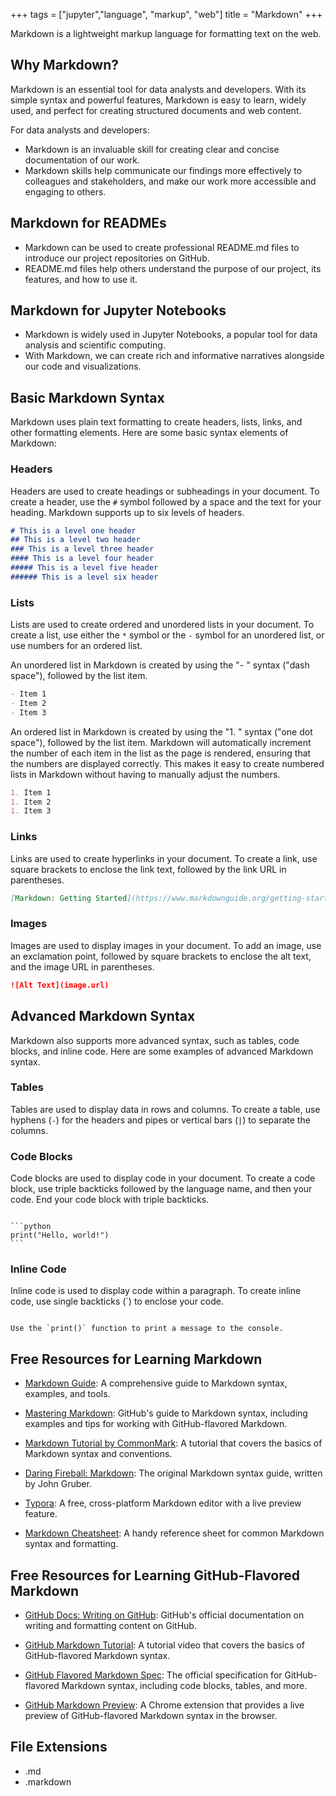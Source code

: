 +++
tags = ["jupyter","language", "markup", "web"]
title = "Markdown"
+++


Markdown is a lightweight markup language for formatting text on the web. 

## Why Markdown?

Markdown is an essential tool for data analysts and developers. 
With its simple syntax and powerful features, Markdown is easy to learn,
 widely used, 
 and perfect for creating structured documents and web content.

For data analysts and developers:

- Markdown is an invaluable skill for creating clear and concise documentation of our work. 
- Markdown skills help communicate our findings more effectively to colleagues and stakeholders, and make our work more accessible and engaging to others.

## Markdown for READMEs

- Markdown can be used to create professional README.md files to introduce our project repositories on GitHub. 
- README.md files help others understand the purpose of our project, its features, and how to use it.

## Markdown for Jupyter Notebooks

- Markdown is widely used in Jupyter Notebooks, a popular tool for data analysis and scientific computing. 
- With Markdown, we can create rich and informative narratives alongside our code and visualizations. 

## Basic Markdown Syntax

Markdown uses plain text formatting to create headers, lists, links, and other formatting elements. Here are some basic syntax elements of Markdown:

### Headers

Headers are used to create headings or subheadings in your document.
To create a header, use the `#` symbol followed by a space and the
text for your heading. Markdown supports up to six levels of headers.

```markdown
# This is a level one header
## This is a level two header
### This is a level three header
#### This is a level four header
##### This is a level five header
###### This is a level six header
```

### Lists

Lists are used to create ordered and unordered lists in your document.
To create a list, use either the `*` symbol or the `-` symbol
for an unordered list, or use numbers for an ordered list.

An unordered list in Markdown is created by using the "- " syntax 
("dash space"), followed by the list item. 

```markdown
- Item 1
- Item 2
- Item 3
```

An ordered list in Markdown is created by using the "1. " syntax 
("one dot space"), followed by the list item. 
Markdown will automatically increment the number of each item 
in the list as the page is rendered, 
ensuring that the numbers are displayed correctly. 
This makes it easy to create numbered lists in Markdown 
without having to manually adjust the numbers.

```markdown
1. Item 1
1. Item 2
1. Item 3
```

### Links

Links are used to create hyperlinks in your document. To create a link,
use square brackets to enclose the link text,
followed by the link URL in parentheses.

```markdown
[Markdown: Getting Started](https://www.markdownguide.org/getting-started/)
```

### Images

Images are used to display images in your document. To add an image,
use an exclamation point, followed by square brackets to enclose the alt text,
and the image URL in parentheses.

```markdown
![Alt Text](image.url)
```

## Advanced Markdown Syntax

Markdown also supports more advanced syntax, such as tables, code blocks,
and inline code. Here are some examples of advanced Markdown syntax.

### Tables

Tables are used to display data in rows and columns. To create a table,
use hyphens (`-`) for the headers and pipes or vertical bars (`|`) 
to separate the columns.

### Code Blocks

Code blocks are used to display code in your document. To create a code block,
use triple backticks followed by the language name, and then your code.
End your code block with triple backticks.

<pre><code>
```python
print("Hello, world!")
```
</code></pre>

### Inline Code

Inline code is used to display code within a paragraph. To create inline code,
use single backticks (`) to enclose your code.

<pre><code>
Use the `print()` function to print a message to the console.
</code></pre>


## Free Resources for Learning Markdown

- [Markdown Guide](https://www.markdownguide.org/): A comprehensive guide to Markdown syntax, examples, and tools.

- [Mastering Markdown](https://guides.github.com/features/mastering-markdown/): GitHub's guide to Markdown syntax, including examples and tips for working with GitHub-flavored Markdown.

- [Markdown Tutorial by CommonMark](https://commonmark.org/help/tutorial/): A tutorial that covers the basics of Markdown syntax and conventions.

- [Daring Fireball: Markdown](https://daringfireball.net/projects/markdown/): The original Markdown syntax guide, written by John Gruber.

- [Typora](https://typora.io/): A free, cross-platform Markdown editor with a live preview feature.

- [Markdown Cheatsheet](https://github.com/adam-p/markdown-here/wiki/Markdown-Cheatsheet): A handy reference sheet for common Markdown syntax and formatting.

## Free Resources for Learning GitHub-Flavored Markdown

- [GitHub Docs: Writing on GitHub](https://docs.github.com/en/github/writing-on-github): GitHub's official documentation on writing and formatting content on GitHub.

- [GitHub Markdown Tutorial](https://www.youtube.com/watch?v=HUBNt18RFbo): A tutorial video that covers the basics of GitHub-flavored Markdown syntax.

- [GitHub Flavored Markdown Spec](https://github.github.com/gfm/): The official specification for GitHub-flavored Markdown syntax, including code blocks, tables, and more.

- [GitHub Markdown Preview](https://github.com/sindresorhus/github-markdown-preview): A Chrome extension that provides a live preview of GitHub-flavored Markdown syntax in the browser.


## File Extensions

- .md
- .markdown

